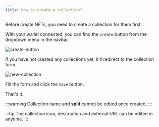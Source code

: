 ```yaml
---
title: How to create a collection?
---
```


Before create NFTs, you need to create a collection for them first.

With your wallet connected, you can find the `create` button from the dropdown menu in the navbar.

![create-button](@site/static/img/docs/tutorials/create.png)

If you have not created any collections yet, it'll redirect to the collection form.

![new-collection](@site/static/img/docs/tutorials/new-collection.png)

Fill the form and click the `Save` button.

That's it.

:::warning
Collection name and **[split](../faq/fee-royalty-and-split.md)** cannot be edtied once created.
:::

:::tip
The collection icon, description and external URL can be edited in anytime.
:::
